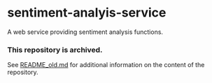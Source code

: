 # sentiment-analyis-service

A web service providing sentiment analysis functions.

### This repository is archived.

See [README_old.md](README_old.md) for additional information on the content of the repository.
